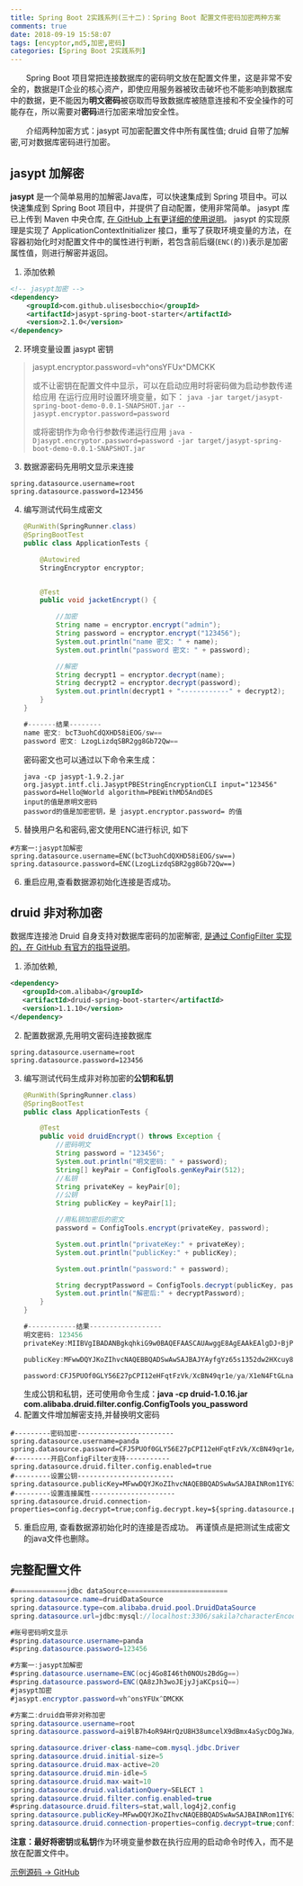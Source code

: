 ```yaml
---
title: Spring Boot 2实践系列(三十二)：Spring Boot 配置文件密码加密两种方案
comments: true
date: 2018-09-19 15:58:07
tags: [encyptor,md5,加密,密码]
categories: [Spring Boot 2实践系列]
---
```

　　Spring Boot 项目常把连接数据库的密码明文放在配置文件里，这是非常不安全的，数据是IT企业的核心资产，即使应用服务器被玫击破坏也不能影响到数据库中的数据，更不能因为**明文密码**被窃取而导致数据库被随意连接和不安全操作的可能存在，所以需要对**密码**进行加密来增加安全性。

　　介绍两种加密方式：jasypt 可加密配置文件中所有属性值; druid 自带了加解密,可对数据库密码进行加密。 
<!-- more -->
## jasypt 加解密 ##
**jasypt** 是一个简单易用的加解密Java库，可以快速集成到 Spring 项目中。可以快速集成到 Spring Boot 项目中，并提供了自动配置，使用非常简单。
jasypt 库已上传到 Maven 中央仓库, [在 GitHub 上有更详细的使用说明](https://github.com/ulisesbocchio/jasypt-spring-boot)。
jasypt 的实现原理是实现了 ApplicationContextInitializer 接口，重写了获取环境变量的方法，在容器初始化时对配置文件中的属性进行判断，若包含前后缀(`ENC(`的`)`)表示是加密属性值，则进行解密并返回。
1. 添加依赖
``` xml
<!-- jasypt加密 -->
<dependency>
    <groupId>com.github.ulisesbocchio</groupId>
    <artifactId>jasypt-spring-boot-starter</artifactId>
    <version>2.1.0</version>
</dependency>
```
2. 环境变量设置 jasypt 密钥
> jasypt.encryptor.password=vh^onsYFUx^DMCKK
>
> 或不让密钥在配置文件中显示，可以在启动应用时将密码做为启动参数传递给应用
> 在运行应用时设置环境变量，如下：
> `java -jar target/jasypt-spring-boot-demo-0.0.1-SNAPSHOT.jar --jasypt.encryptor.password=password`
> 
> 或将密钥作为命令行参数传递运行应用
> `java -Djasypt.encryptor.password=password -jar target/jasypt-spring-boot-demo-0.0.1-SNAPSHOT.jar`

3. 数据源密码先用明文显示来连接
``` 
spring.datasource.username=root
spring.datasource.password=123456
```
4. 编写测试代码生成密文
	``` java
	@RunWith(SpringRunner.class)
	@SpringBootTest
	public class ApplicationTests {
	
	    @Autowired
	    StringEncryptor encryptor;
	
	
	    @Test
	    public void jacketEncrypt() {
	
	        //加密
	        String name = encryptor.encrypt("admin");
	        String password = encryptor.encrypt("123456");
	        System.out.println("name 密文: " + name);
	        System.out.println("password 密文: " + password);
	
	        //解密
	        String decrypt1 = encryptor.decrypt(name);
	        String decrypt2 = encryptor.decrypt(password);
	        System.out.println(decrypt1 + "------------" + decrypt2);
	    }
	}
	
	#-------结果--------
	name 密文: bcT3uohCdQXHD58iEOG/sw==
	password 密文: LzogLizdqSBR2gg8Gb72Qw==
	```
	密码密文也可以通过以下命令来生成：
	```
	java -cp jasypt-1.9.2.jar org.jasypt.intf.cli.JasyptPBEStringEncryptionCLI input="123456" password=Hello@World algorithm=PBEWithMD5AndDES
	input的值是原明文密码
	password的值是加密密钥，是 jasypt.encryptor.password= 的值
	```
5. 替换用户名和密码,密文使用ENC进行标识, 如下
```
#方案一:jasypt加解密
spring.datasource.username=ENC(bcT3uohCdQXHD58iEOG/sw==)
spring.datasource.password=ENC(LzogLizdqSBR2gg8Gb72Qw==)
```
6. 重启应用,查看数据源初始化连接是否成功。
 
## druid 非对称加密 ##
数据库连接池 Druid 自身支持对数据库密码的加密解密, [是通过 ConfigFilter 实现的，在 GitHub 有官方的指导说明](https://github.com/alibaba/druid/wiki/%E4%BD%BF%E7%94%A8ConfigFilter)。
1. 添加依赖,
``` xml
<dependency>
   <groupId>com.alibaba</groupId>
   <artifactId>druid-spring-boot-starter</artifactId>
   <version>1.1.10</version>
</dependency>
```
2. 配置数据源,先用明文密码连接数据库
```
spring.datasource.username=root
spring.datasource.password=123456
```
3. 编写测试代码生成非对称加密的**公钥和私钥**
	``` java
	@RunWith(SpringRunner.class)
	@SpringBootTest
	public class ApplicationTests {
	
	    @Test
	    public void druidEncrypt() throws Exception {
	        //密码明文
	        String password = "123456";
	        System.out.println("明文密码: " + password);
	        String[] keyPair = ConfigTools.genKeyPair(512);
	        //私钥
	        String privateKey = keyPair[0];
	        //公钥
	        String publicKey = keyPair[1];
	
	        //用私钥加密后的密文
	        password = ConfigTools.encrypt(privateKey, password);
	
	        System.out.println("privateKey:" + privateKey);
	        System.out.println("publicKey:" + publicKey);
	
	        System.out.println("password:" + password);
	
	        String decryptPassword = ConfigTools.decrypt(publicKey, password);
	        System.out.println("解密后:" + decryptPassword);
	    }
	}
	
	#------------结果------------------
	明文密码: 123456
	privateKey:MIIBVgIBADANBgkqhkiG9w0BAQEFAASCAUAwggE8AgEAAkEAlgDJ+BjPrmzXfnZ3DYddy7LyVqvyWkbDkVuw+hhsKPZNJRpuCjAGj9omHoj4EJ5ZMsW8emKapCPZaKKUtw1DhQIDAQABAkAgpdtPnFbXZ+kfJTmUQDox86i7JIGDFJPMN2C1jks8PsoKRuMwbSSXd3owdGyEQ28bJa3EOEdkGex+2IqsfZwBAiEAx7aclTD+MVsx9dkOcp5oWpCDpQCK0gbnyIeS5arUcyECIQDAR5Czh8ejceRRcG7yH13+FcC2GIgtLxYmi691hrBn5QIhAJuRCcPFGByGNxKUc4ahEhSJwaIEHB6iNmakBK9WNItBAiEAtXBSmTadKhxEyJyB9LOorCS2rp5Dke+GxWS2cv5f5AkCIQCwhGIq7dmtg12cK4S63zD9/SIbLMTW89ph4rgQFEsoMg==
	
	publicKey:MFwwDQYJKoZIhvcNAQEBBQADSwAwSAJBAJYAyfgYz65s1352dw2HXcuy8lar8lpGw5FbsPoYbCj2TSUabgowBo/aJh6I+BCeWTLFvHpimqQj2WiilLcNQ4UCAwEAAQ==
	
	password:CFJ5PUOf0GLY56E27pCPI12eHFqtFzVk/XcBN49qr1e/ya/X1eN4FtGLnaEe/7VPefF40UKPgSqFMbnfPLKAiA==
	```
	生成公钥和私钥，还可使用命令生成：**java -cp druid-1.0.16.jar com.alibaba.druid.filter.config.ConfigTools you_password**
4. 配置文件增加解密支持,并替换明文密码
``` 
#---------密码加密------------------------
spring.datasource.username=panda
spring.datasource.password=CFJ5PUOf0GLY56E27pCPI12eHFqtFzVk/XcBN49qr1e/ya/X1eN4FtGLnaEe/7VPefF40UKPgSqFMbnfPLKAiA==
#---------开启ConfigFilter支持-----------
spring.datasource.druid.filter.config.enabled=true
#---------设置公钥------------------------
spring.datasource.publicKey=MFwwDQYJKoZIhvcNAQEBBQADSwAwSAJBAINRom1IY639dDMD0FFw7zMsxRVABYGJnKxSpO84dyJgXaIkoTZkE1JaWE2/gtgli28vgM72UHf2EGhxbLZwzhsCAwEAAQ==
#---------设置连接属性---------------------
spring.datasource.druid.connection-properties=config.decrypt=true;config.decrypt.key=${spring.datasource.publicKey}
```
5. 重启应用, 查看数据源初始化时的连接是否成功。
再谨慎点是把测试生成密文的java文件也删除。

## 完整配置文件 ##
``` java
#=============jdbc dataSource=========================
spring.datasource.name=druidDataSource
spring.datasource.type=com.alibaba.druid.pool.DruidDataSource
spring.datasource.url=jdbc:mysql://localhost:3306/sakila?characterEncoding=utf-8&allowMultiQueries=true&autoReconnect=true

#账号密码明文显示
#spring.datasource.username=panda
#spring.datasource.password=123456

#方案一:jasypt加解密
#spring.datasource.username=ENC(ocj4Go8I46th0NOUs2BdGg==)
#spring.datasource.password=ENC(QA8zJh3woJEjyJjaKCpsiQ==)
#jasypt加密
#jasypt.encryptor.password=vh^onsYFUx^DMCKK

#方案二:druid自带非对称加密
spring.datasource.username=root
spring.datasource.password=ai9lB7h4oR9AHrQzU8H38umcelX9dBmx4aSycDOgJWa/2sv5U0GzbyI9sx54sL3nJ0kGayGrTHl3N/Bp1sSJ4w==

spring.datasource.driver-class-name=com.mysql.jdbc.Driver
spring.datasource.druid.initial-size=5
spring.datasource.druid.max-active=20
spring.datasource.druid.min-idle=5
spring.datasource.druid.max-wait=10
spring.datasource.druid.validationQuery=SELECT 1
spring.datasource.druid.filter.config.enabled=true
#spring.datasource.druid.filters=stat,wall,log4j2,config
spring.datasource.publicKey=MFwwDQYJKoZIhvcNAQEBBQADSwAwSAJBAINRom1IY639dDMD0FFw7zMsxRVABYGJnKxSpO84dyJgXaIkoTZkE1JaWE2/gtgli28vgM72UHf2EGhxbLZwzhsCAwEAAQ==
spring.datasource.druid.connection-properties=config.decrypt=true;config.decrypt.key=${spring.datasource.publicKey}
```
**注意：**最好将**密钥**或**私钥**作为环境变量参数在执行应用的启动命令时传入，而不是放在配置文件中。

[示例源码 -> GitHub](https://github.com/gxing19/Spring-Boot-Example/tree/master/spring-boot-password-encrypt)